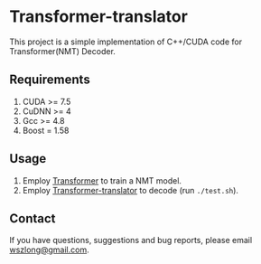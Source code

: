 # Transformer-translator
This project is a simple implementation of C++/CUDA code for Transformer(NMT) Decoder.

Requirements
---
1. CUDA >= 7.5
2. CuDNN >= 4
3. Gcc >= 4.8
4. Boost = 1.58

Usage
---
1. Employ [Transformer](https://github.com/wszlong/transformer) to train a NMT model.
2. Employ [Transformer-translator](https://github.com/wszlong/transformer-translator) to decode (run `./test.sh`).

Contact
---

If you have questions, suggestions and bug reports, please email wszlong@gmail.com.
